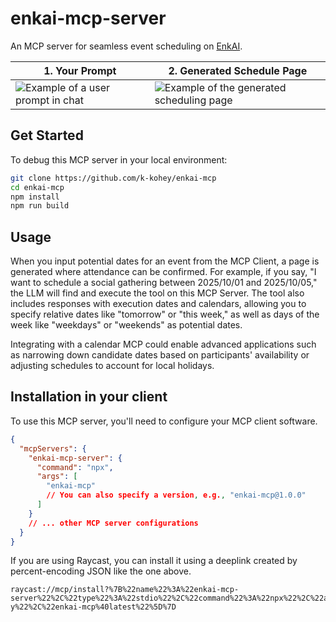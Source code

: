 # enkai-mcp-server

An MCP server for seamless event scheduling on [EnkAI](https://www.enkai-ai.com/).

| 1. Your Prompt                                     | 2. Generated Schedule Page                                |
| -------------------------------------------------- | --------------------------------------------------------- |
| ![Example of a user prompt in chat](meta/chat.png) | ![Example of the generated scheduling page](meta/web.png) |

## Get Started

To debug this MCP server in your local environment:

```bash
git clone https://github.com/k-kohey/enkai-mcp
cd enkai-mcp
npm install
npm run build
```

## Usage

When you input potential dates for an event from the MCP Client, a page is generated where attendance can be confirmed. For example, if you say, "I want to schedule a social gathering between 2025/10/01 and 2025/10/05," the LLM will find and execute the tool on this MCP Server. The tool also includes responses with execution dates and calendars, allowing you to specify relative dates like "tomorrow" or "this week," as well as days of the week like "weekdays" or "weekends" as potential dates.

Integrating with a calendar MCP could enable advanced applications such as narrowing down candidate dates based on participants' availability or adjusting schedules to account for local holidays.

## Installation in your client

To use this MCP server, you'll need to configure your MCP client software.

```json
{
  "mcpServers": {
    "enkai-mcp-server": {
      "command": "npx",
      "args": [
        "enkai-mcp"
        // You can also specify a version, e.g., "enkai-mcp@1.0.0"
      ]
    }
    // ... other MCP server configurations
  }
}
```

If you are using Raycast, you can install it using a deeplink created by percent-encoding JSON like the one above.

```
raycast://mcp/install?%7B%22name%22%3A%22enkai-mcp-server%22%2C%22type%22%3A%22stdio%22%2C%22command%22%3A%22npx%22%2C%22args%22%3A%5B%22-y%22%2C%22enkai-mcp%40latest%22%5D%7D
```
